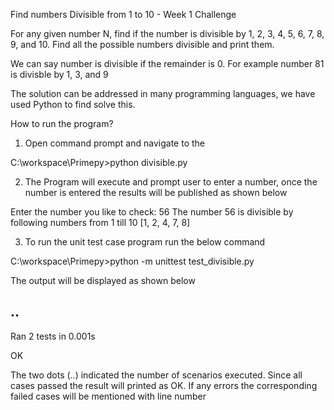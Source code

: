 Find numbers Divisible from 1 to 10 - Week 1 Challenge

For any given number N, find if the number is divisible by 1, 2, 3, 4, 5, 6, 7, 8, 9, and 10. Find all the possible numbers divisible and print them.

We can say number is divisible if the remainder is 0. For example number 81 is divisble by 1, 3, and 9

The solution can be addressed in many programming languages, we have used Python to find solve this.

How to run the program?

1. Open command prompt and navigate to the 

C:\workspace\Primepy>python divisible.py

2. The Program will execute and prompt user to enter a number, once the number is entered the results will be published as shown below

Enter the number you like to check: 56
The number 56 is divisible by following numbers from 1 till 10
[1, 2, 4, 7, 8]

3. To run the unit test case program run the below command

C:\workspace\Primepy>python -m unittest test_divisible.py

The output will be displayed as shown below

..
----------------------------------------------------------------------
Ran 2 tests in 0.001s

OK

The two dots (..) indicated the number of scenarios executed. Since all cases passed the result will printed as OK. 
If any errors the corresponding failed cases will be mentioned with line number
